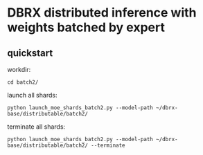 # DBRX distributed inference with weights batched by expert
## quickstart
workdir:
```
cd batch2/
```
launch all shards:
```
python launch_moe_shards_batch2.py --model-path ~/dbrx-base/distributable/batch2/
```
terminate all shards:
```
python launch_moe_shards_batch2.py --model-path ~/dbrx-base/distributable/batch2/ --terminate
```
